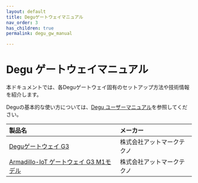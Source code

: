 ```yaml
---
layout: default
title: Deguゲートウェイマニュアル
nav_order: 3
has_children: true
permalink: degu_gw_manual

---
```


# Degu ゲートウェイマニュアル

本ドキュメントでは、各Deguゲートウェイ固有のセットアップ方法や技術情報を紹介します。

Deguの基本的な使い方については、[Degu ユーザーマニュアル](/user_manual)を参照してください。

| 製品名 | メーカー |
|:------|:--------|
| [Deguゲートウェイ G3](/degu_gw_manual/atmark-techno_degu-gw-g3) | 株式会社アットマークテクノ |
| [Armadillo-IoT ゲートウェイ G3 M1モデル](/degu_gw_manual/atmark-techno_degu-gw-g3) | 株式会社アットマークテクノ |
